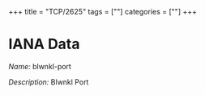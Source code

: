 +++
title = "TCP/2625"
tags = [""]
categories = [""]
+++

# IANA Data

_Name:_ blwnkl-port

_Description:_ Blwnkl Port

